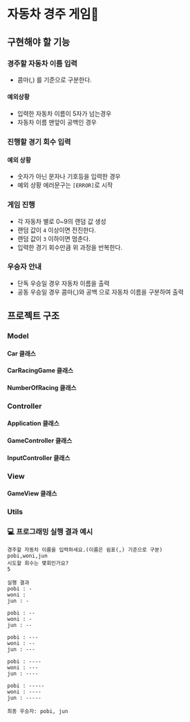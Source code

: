 # 자동차 경주 게임🚗
## 구현해야 할 기능

### 경주할 자동차 이름 입력

- 콤마(,) 를 기준으로 구분한다.
#### 예외상황
- 입력한 자동차 이름이 5자가 넘는경우
- 자동차 이름 맨앞이 공백인 경우
### 진행할 경기 회수 입력

#### 예외 상황

- 숫자가 아닌 문자나 기호등을 입력한 경우
- 예외 상황 에러문구는 `[ERROR]`로 시작

### 게임 진행

- 각 자동차 별로 0~9의 랜덤 값 생성
- 랜덤 값이 `4` 이상이면 전진한다.
- 랜덤 값이 `3` 이하이면 멈춘다.
- 입력한 경기 회수만큼 위 과정을 반복한다.

### 우승자 안내

- 단독 우승일 경우 자동차 이름을 출력
- 공동 우승일 경우 콤마(,)와 공백 으로 자동차 이름을 구분하여 출력
## 프로젝트 구조

### Model
#### Car 클래스
#### CarRacingGame 클래스
#### NumberOfRacing 클래스
### Controller
#### Application 클래스
#### GameController 클래스
#### InputController 클래스
### View
#### GameView 클래스
### Utils


### 💻 프로그래밍 실행 결과 예시
```
경주할 자동차 이름을 입력하세요.(이름은 쉼표(,) 기준으로 구분)
pobi,woni,jun
시도할 회수는 몇회인가요?
5

실행 결과
pobi : -
woni : 
jun : -

pobi : --
woni : -
jun : --

pobi : ---
woni : --
jun : ---

pobi : ----
woni : ---
jun : ----

pobi : -----
woni : ----
jun : -----

최종 우승자: pobi, jun
```
